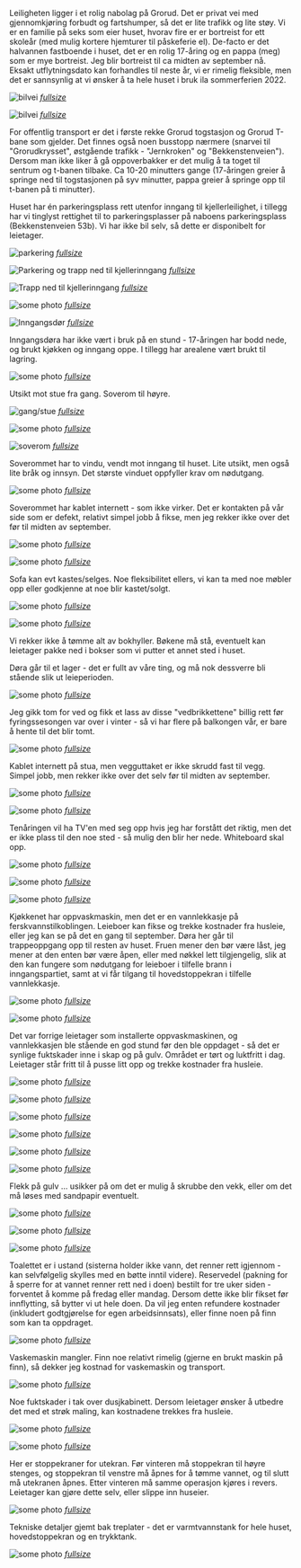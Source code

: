 Leiligheten ligger i et rolig nabolag på Grorud.  Det er privat vei med gjennomkjøring forbudt og fartshumper, så det er lite trafikk og lite støy.  Vi er en familie på seks som eier huset, hvorav fire er er bortreist for ett skoleår (med mulig kortere hjemturer til påskeferie el).  De-facto er det halvannen fastboende i huset, det er en rolig 17-åring og en pappa (meg) som er mye bortreist.  Jeg blir bortreist til ca midten av september nå.  Eksakt utflytningsdato kan forhandles til neste år, vi er rimelig fleksible, men det er sannsynlig at vi ønsker å ta hele huset i bruk ila sommerferien 2022.

![bilvei](https://ipfs.io/ipfs/QmS3qF1fWJGXpyRypz7o1a2HxZSBf8M26w4goEyir36Fo9)
*[fullsize](https://ipfs.io/ipfs/QmdzFopf6zBXoKaToQsFedqPf9U9oFcXvr1866JB2xbooN)*

![bilvei](https://ipfs.io/ipfs/QmcWZvGgJ8BdXKHEbFBk1N8Dh8YWcBaKLSMDuLFTWJpBxQ)
*[fullsize](https://ipfs.io/ipfs/QmSeaxbgdiyhYmbg9boaRvBCPnLYFHZCnFo2ZSN6aQddCT)*

For offentlig transport er det i første rekke Grorud togstasjon og Grorud T-bane som gjelder.  Det finnes også noen busstopp nærmere (snarvei til "Grorudkrysset", østgående trafikk - "Jernkroken" og "Bekkenstenveien").  Dersom man ikke liker å gå oppoverbakker er det mulig å ta toget til sentrum og t-banen tilbake.  Ca 10-20 minutters gange (17-åringen greier å springe ned til togstasjonen på syv minutter, pappa greier å springe opp til t-banen på ti minutter).

Huset har én parkeringsplass rett utenfor inngang til kjellerleilighet, i tillegg har vi tinglyst rettighet til to parkeringsplasser på naboens parkeringsplass (Bekkenstenveien 53b).  Vi har ikke bil selv, så dette er disponibelt for leietager.

![parkering](https://ipfs.io/ipfs/QmNd8JBPxB2KLJTidCBXPym5nxecD8rcpKEzbM8n2BTaMW)
*[fullsize](https://ipfs.io/ipfs/Qmbc6kkiYsbHi7ALXS6egREjmcF6uKDLhFrgCqwKmzB5kr)*

![Parkering og trapp ned til kjellerinngang](https://ipfs.io/ipfs/QmaAoCYfN7Zza1dUS3quYpGzMbk3EPq9EfYoi5cRJuPDzV)
*[fullsize](https://ipfs.io/ipfs/QmVQjMAaLYSp5mgxpQyJ5drM5coueXWkdBPYAJr8PjnFMg)*

![Trapp ned til kjellerinngang](https://ipfs.io/ipfs/Qmck7JURnH18FmvpBw9D62Qqc2dFMKTHsZQZ33dkmnYpRF)
*[fullsize](https://ipfs.io/ipfs/Qma95dyCgV9bobNJTyGMUcMu9vDVKUyT5RqnemVrUtJgLQ)*

![some photo](https://ipfs.io/ipfs/QmWB4JotkYCvneK8qqpz3GgLgWyesUJpHHhg7LNpdApVgq)
*[fullsize](https://ipfs.io/ipfs/QmPXefroFqAwVoRKthMHuUneC5XmEiBT7AnurTzo6VLzK8)*

![Inngangsdør](https://ipfs.io/ipfs/QmTARPQY4ppzJCKp8MrBi4kuSrt53RT8W8vUBpnueU6bvK)
*[fullsize](https://ipfs.io/ipfs/QmYcNqiFUfChHmhMEUJkgEvb3GnFnw4rynHRW1vGvj4KRc)*

Inngangsdøra har ikke vært i bruk på en stund - 17-åringen har bodd nede, og brukt kjøkken og inngang oppe.  I tillegg har arealene vært brukt til lagring.

![some photo](https://ipfs.io/ipfs/QmWksB2yMZpPD5NKpJGGFZsPZSuhggMenSZe1TcyPCBkB6)
*[fullsize](https://ipfs.io/ipfs/QmdVSXSvbCDmLkH43yoBaCRFivm6AcYeDCUKC1CMDDzCj1)*

Utsikt mot stue fra gang.  Soverom til høyre.

![gang/stue](https://ipfs.io/ipfs/QmRUDZgwiRByaVoubGgeEhqH9eP7DPpCzRysm8VrPMBKvV)
*[fullsize](https://ipfs.io/ipfs/QmeCe25gjA4yYzRvZazuPBT65ADZ46bvUPuMq1aHihfPLH)*

![some photo](https://ipfs.io/ipfs/QmdGZazV8TKoNc8urbbFzvyc5hAnsWp4YY6BGGrGd4BApy)
*[fullsize](https://ipfs.io/ipfs/QmVXC7RGxyyqKavCB32ATzncke1ZrQQeofXNFK3hZpMqXh)*

![soverom](https://ipfs.io/ipfs/QmNidCzmsiTFV8moy7DzuxAFzQR7puSoiRUdEb3Ne7LJeK)
*[fullsize](https://ipfs.io/ipfs/QmNqSeMykqywPPpvkJnT1zKrWBPP8wcnrB4sgadGCYJgrq)*

Soverommet har to vindu, vendt mot inngang til huset.  Lite utsikt, men også lite bråk og innsyn.  Det største vinduet oppfyller krav om nødutgang.

![some photo](https://ipfs.io/ipfs/QmZ3xUhY6BJCgbfo7gG1wWELfn3RKZRXQeS6AvFARaP3fH)
*[fullsize](https://ipfs.io/ipfs/QmeyVdnWFqbdmJ3cZBtizVHdaDeqDrksVr2mBhggddHqSk)*

Soverommet har kablet internett - som ikke virker.  Det er kontakten på vår side som er defekt, relativt simpel jobb å fikse, men jeg rekker ikke over det før til midten av september.

![some photo](https://ipfs.io/ipfs/QmWPNv4WFVc2F5Sb65oraexyhCJqWZBAVxHKRoV1Y49vma)
*[fullsize](https://ipfs.io/ipfs/QmVT5MQPcnCE3kruuhmuYd81Fm6HjK4gcYqLiRVg8fVHSJ)*

![some photo](https://ipfs.io/ipfs/QmaQY6dKC4kiAfrDQbDcgdYb8jkPURbbMZFjBcvjaSiaFx)
*[fullsize](https://ipfs.io/ipfs/QmdAUn8LQ7x23myRSDvNNYqsqq55Ka1eQgyneNk8LUbxYz)*

Sofa kan evt kastes/selges.  Noe fleksibilitet ellers, vi kan ta med noe møbler opp eller godkjenne at noe blir kastet/solgt.

![some photo](https://ipfs.io/ipfs/QmcKuyQEzuPsy7LRxiVMLv3dA6TYdjxR76o6FPPP3aAYET)
*[fullsize](https://ipfs.io/ipfs/Qmb8y1ArqRyPgDKF9jCnJUz3wbuCCYCjLPdw7xHLvaybRU)*

![some photo](https://ipfs.io/ipfs/QmZF9xFkanDjbyNR29SC7ia1N9oo8z6tnobCdtey8nyULu)
*[fullsize](https://ipfs.io/ipfs/QmVH1m3caEtD2XEvsBnfFXxapSHJbzyoiz8kiNjVG8F67c)*

Vi rekker ikke å tømme alt av bokhyller.  Bøkene må stå, eventuelt kan leietager pakke ned i bokser som vi putter et annet sted i huset.

Døra går til et lager - det er fullt av våre ting, og må nok dessverre bli stående slik ut leieperioden.

![some photo](https://ipfs.io/ipfs/QmTzcaM2ciETR19JsrgDpT8oiMuVNpuQSphhqDx4fP39pW)
*[fullsize](https://ipfs.io/ipfs/QmeXayeyE6JDY4KdqZPN2rCt6kTFFbZutVGdcDBc7xTTc8)*

Jeg gikk tom for ved og fikk et lass av disse "vedbrikkettene" billig rett før fyringssesongen var over i vinter - så vi har flere på balkongen vår, er bare å hente til det blir tomt.

![some photo](https://ipfs.io/ipfs/QmZP4SjFfbWwEQJpQyoCs8aKFMapqC9bsLvM91Eid6ipfr)
*[fullsize](https://ipfs.io/ipfs/QmWN8gjRdXnKM6AoVoEHaCbeGN2dod9xqSitgrM6DAQRdt)*

Kablet internett på stua, men vegguttaket er ikke skrudd fast til vegg.  Simpel jobb, men rekker ikke over det selv før til midten av september.

![some photo](https://ipfs.io/ipfs/QmPJkVZZbqn8eU7Z68LmmqguUiZhqPuAchMaFGYb3SNUx2)
*[fullsize](https://ipfs.io/ipfs/QmfEXoFxcj9ZsdRE4t82FE1atyG71yv29SLHCcviEDusEF)*

![some photo](https://ipfs.io/ipfs/QmZEpXKAFixy4tE9gq51D5M92YfPbdsaRSoDGpKkYYXq5v)
*[fullsize](https://ipfs.io/ipfs/QmNRuD1uoMYu3bcq4qGDvo9utUcqaKrjezFX4eZc1A8hKf)*

Tenåringen vil ha TV'en med seg opp hvis jeg har forstått det riktig, men det er ikke plass til den noe sted - så mulig den blir her nede.  Whiteboard skal opp.

![some photo](https://ipfs.io/ipfs/QmT5JUyo4RVn5qpPp5LBxmzLP9FAoJUddfsCQ4J8H17CUG)
*[fullsize](https://ipfs.io/ipfs/QmQfugdDWbXbzQ8B7G4BbHdWJUEfFxP9K2wzoCT7ftKYpv)*

![some photo](https://ipfs.io/ipfs/Qmb7mNadaBEKbGxbh8KaYC2WYgypg5QZNYXab2UfDMh6PV)
*[fullsize](https://ipfs.io/ipfs/QmQCCjmpwrqDifVoB3znRCakDXWzz1fgtNaCpNGELnK2jA)*

![some photo](https://ipfs.io/ipfs/QmaULSKe9JXc9xmoW1GbRgRZLkg9asFBj7xCxqpR5fnwbx)
*[fullsize](https://ipfs.io/ipfs/QmYV1kTmz3GsbJt6iddWuQJczBLP93RtyQXCbnH9GEYyxn)*

Kjøkkenet har oppvaskmaskin, men det er en vannlekkasje på ferskvannstilkoblingen.  Leieboer kan fikse og trekke kostnader fra husleie, eller jeg kan se på det en gang til september.  Døra her går til trappeoppgang opp til resten av huset.  Fruen mener den bør være låst, jeg mener at den enten bør være åpen, eller med nøkkel lett tilgjengelig, slik at den kan fungere som nødutgang for leieboer i tilfelle brann i inngangspartiet, samt at vi får tilgang til hovedstoppekran i tilfelle vannlekkasje.

![some photo](https://ipfs.io/ipfs/Qma2daWrh7x1w8DmEyEdedgQcCV3honWG1yqUuGyTS593w)
*[fullsize](https://ipfs.io/ipfs/QmSRJnnPZinYGMEzvvFpBHR4Vbu5qTNJEKWXVfHdSLVhWX)*

![some photo](https://ipfs.io/ipfs/QmPAwNx3gFQyr5b8xtYTJ2kwUWruwSHy76r22eHM2FrE1b)
*[fullsize](https://ipfs.io/ipfs/QmYzq5odDu8YzV6xLp1CeuTAwz3bgwcAKSK8Kj1B8iEm3D)*

Det var forrige leietager som installerte oppvaskmaskinen, og vannlekkasjen ble stående en god stund før den ble oppdaget - så det er synlige fuktskader inne i skap og på gulv.  Området er tørt og luktfritt i dag.  Leietager står fritt til å pusse litt opp og trekke kostnader fra husleie.

![some photo](https://ipfs.io/ipfs/QmbBxGyqFfwpdmuRahYRJxhrLzYcZ6RNHMQCpyqJrQ37h2)
*[fullsize](https://ipfs.io/ipfs/QmTBvg2o2Ba7ksPytqERhcQjRhS44DDPpEE2mR57bX5XYM)*

![some photo](https://ipfs.io/ipfs/QmP78mSwXcGmTQE1XnZtTSgWLeP5zDgUjUzu265td93u1D)
*[fullsize](https://ipfs.io/ipfs/QmYdPrPdQq2byS8MYjWmVYjvGJ6FAjNDGA8AmLAMzavqNV)*

![some photo](https://ipfs.io/ipfs/QmWYZ2cVCh6URfAG3nzBx7gXJ6ob481XKh5umzEhWqkSGg)
*[fullsize](https://ipfs.io/ipfs/QmVquweTDnuLQpNkbxVNb4MboJjhk8h5KFaHpkXBynCP2m)*

![some photo](https://ipfs.io/ipfs/QmYUCuCjCrwB2MwXR7V9FccrgQSqmYq9sE7HcgTJFxSkqt)
*[fullsize](https://ipfs.io/ipfs/QmPsvg6YizprjNqedEdGphELAMk3LnCXUJacREBYSXnaK2)*

![some photo](https://ipfs.io/ipfs/QmTjAhUC7Sag66sWzcX6PZj1LULWDSayWHzjBdpeEbbmgx)
*[fullsize](https://ipfs.io/ipfs/QmYvtzhkry2eFpDYteuZ6UuGzCivX5ioSyaZdvrKMuJS4m)*

![some photo](https://ipfs.io/ipfs/QmZQLwLPV27ZtCims9mjEcKFqiNQR8xhe54a1TCKQwpcwM)
*[fullsize](https://ipfs.io/ipfs/QmVQUb9oPGma6C6xUZhpkPWVGKicMjNJ2igw6Qvmiweeku)*

Flekk på gulv ... usikker på om det er mulig å skrubbe den vekk, eller om det må løses med sandpapir eventuelt.

![some photo](https://ipfs.io/ipfs/QmZCEJA8FZfzGHpR9GBWobMYzvbyaxhdzGjBC14Dtvd28q)
*[fullsize](https://ipfs.io/ipfs/QmYgQ9Ubc42QrbD8VXcwhjVAaKYHuuFPbUataYyZxNmGRh)*

![some photo](https://ipfs.io/ipfs/QmYhXgdVaLoRCJRpQQ8JzqrHuMcudGpYSF74rTpWBGxkXH)
*[fullsize](https://ipfs.io/ipfs/QmPESdbzsLueVBdJFopnnBoWUh16CZeywKGoDMzvJQHHLV)*

![some photo](https://ipfs.io/ipfs/QmVwoZJcAbuzuLJ4eKgTuZUqz6GQiS5cREuwvC8k3hXMfY)
*[fullsize](https://ipfs.io/ipfs/QmQjbAw1KUHVuMgZSC2qUbmze89XM4X8BuwdVcoa2JYb3U)*

Toalettet er i ustand (sisterna holder ikke vann, det renner rett igjennom - kan selvfølgelig skylles med en bøtte inntil videre).  Reservedel (pakning for å sperre for at vannet renner rett ned i doen) bestilt for tre uker siden - forventet å komme på fredag eller mandag.  Dersom dette ikke blir fikset før innflytting, så bytter vi ut hele doen.  Da vil jeg enten refundere kostnader (inkludert godtgjørelse for egen arbeidsinnsats), eller finne noen på finn som kan ta oppdraget.

![some photo](https://ipfs.io/ipfs/QmVrLoEhRCVikaDNiQrZXakTHFrwrmgKqoubNhiwkD8xd8)
*[fullsize](https://ipfs.io/ipfs/Qmbzi8Ayc41hvqgtMmFM9jZWzTbfmHBs8L28oxhKsEwCiu)*

Vaskemaskin mangler.  Finn noe relativt rimelig (gjerne en brukt maskin på finn), så dekker jeg kostnad for vaskemaskin og transport.

![some photo](https://ipfs.io/ipfs/QmX21KxgZCaspkkZb4PRJBdQQDgkfGZXmEz4KdxErbHJvu)
*[fullsize](https://ipfs.io/ipfs/QmczMFpgyN257dyHrpn3V5cCEbjDvZ7Pj8d4hoyAv9i1GE)*

Noe fuktskader i tak over dusjkabinett.  Dersom leietager ønsker å utbedre det med et strøk maling, kan kostnadene trekkes fra husleie.

![some photo](https://ipfs.io/ipfs/QmdL4aE1PXjgXsHDvuuhvFciao848dWC6rTS9rUTXFWcvK)
*[fullsize](https://ipfs.io/ipfs/Qmd5ZtcuAcxVZCuR4Dy2SFqRedgiPMTukxxkfTXeetTw6b)*

![some photo](https://ipfs.io/ipfs/QmZrBPAHuuGF6597Aoz33bZxaQJpaFJYzm7wtk5FMzdi6S)
*[fullsize](https://ipfs.io/ipfs/QmdjiuYWxLr3CGDv2PgE18aYpaRh8G4tkiRmaWMo5HnmT4)*

Her er stoppekraner for utekran.  Før vinteren må stoppekran til høyre stenges, og stoppekran til venstre må åpnes for å tømme vannet, og til slutt må utekranen åpnes.  Etter vinteren må samme operasjon kjøres i revers.  Leietager kan gjøre dette selv, eller slippe inn huseier.

![some photo](https://ipfs.io/ipfs/Qme5FURnc1KPYzpoQ2pDkuqk6wm7XceNEc5r4D5xmpyqZv)
*[fullsize](https://ipfs.io/ipfs/QmYBc9agEBTkmdtU1UKEvXp4V9VNH8H84JaTu8BCotJ6NK)*

Tekniske detaljer gjemt bak treplater - det er varmtvannstank for hele huset, hovedstoppekran og en trykktank.

![some photo](https://ipfs.io/ipfs/QmfPUdCKCyBixq19fNgxtzzhaKT5oKM9tCspSx7sUZ1T5H)
*[fullsize](https://ipfs.io/ipfs/QmcdguKPoJMW5SNQLPPMUfN4n7SbpRXf5WMbhGqqQHdz2v)*

